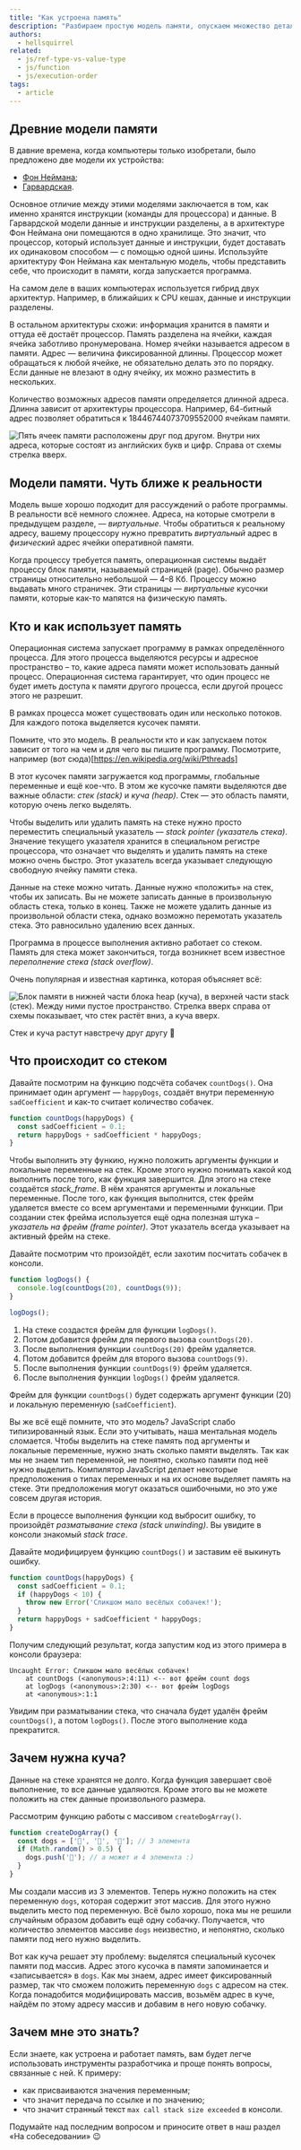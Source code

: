 ```yaml
---
title: "Как устроена память"
description: "Разбираем простую модель памяти, опускаем множество деталей."
authors:
  - hellsquirrel
related:
  - js/ref-type-vs-value-type
  - js/function
  - js/execution-order
tags:
  - article
---
```


## Древние модели памяти

В давние времена, когда компьютеры только изобретали, было предложено две модели их устройства:

- [Фон Неймана](https://en.wikipedia.org/wiki/Von_Neumann_architecture);
- [Гарвардская](https://en.wikipedia.org/wiki/Harvard_architecture).

Основное отличие между этими моделями заключается в том, как именно хранятся инструкции (команды для процессора) и данные. В Гарвардской модели данные и инструкции разделены, а в архитектуре Фон Неймана они помещаются в одно хранилище. Это значит, что процессор, который использует данные и инструкции, будет доставать их одинаковом способом — с помощью одной шины. Используйте архитектуру Фон Неймана как ментальную модель, чтобы представить себе, что происходит в памяти, когда запускается программа.

<aside>

На самом деле в ваших компьютерах используется гибрид двух архитектур. Например, в ближайших к CPU кешах, данные и инструкции разделены.

</aside>

В остальном архитектуры схожи: информация хранится в памяти и оттуда её достаёт процессор. Память разделена на ячейки, каждая ячейка заботливо пронумерована. Номер ячейки называется адресом в памяти. Адрес — величина фиксированной длинны. Процессор может обращаться к любой ячейке, не обязательно делать это по порядку. Если данные не влезают в одну ячейку, их можно разместить в нескольких.

<aside>

Количество возможных адресов памяти определяется длинной адреса. Длинна зависит от архитектуры процессора. Например, 64-битный адрес позволяет обратиться к 18446744073709552000 ячейкам памяти.

</aside>

![Пять ячеек памяти расположены друг под другом. Внутри них адреса, которые состоят из английских букв и цифр. Справа от схемы стрелка вверх.](images/memory.png)

## Модели памяти. Чуть ближе к реальности

Модель выше хорошо подходит для рассуждений о работе программы. В реальности всё немного сложнее. Адреса, на которые смотрели в предыдущем разделе, — _виртуальные_. Чтобы обратиться к реальному адресу, вашему процессору нужно превратить _виртуальный_ адрес в _физический_ адрес ячейки оперативной памяти.

Когда процессу требуется память, операционная системы выдаёт процессу блок памяти, называемый страницей (page). Обычно размер страницы относительно небольшой — 4–8 Кб. Процессу можно выдавать много страничек. Эти страницы — _виртуальные_ кусочки памяти, которые как-то мапятся на физическую память.

## Кто и как использует память

Операционная система запускает программу в рамках определённого процесса. Для этого процесса выделяются ресурсы и адресное пространство – то, какие адреса памяти может использовать данный процесс. Операционная система гарантирует, что один процесс не будет иметь доступа к памяти другого процесса, если другой процесс этого не разрешит.

В рамках процесса может существовать один или несколько потоков. Для каждого потока выделяется кусочек памяти.

<aside>

Помните, что это модель. В реальности кто и как запускаем поток зависит от того на чем и для чего вы пишите программу. Посмотрите, например (вот сюда)[https://en.wikipedia.org/wiki/Pthreads]

</aside>

В этот кусочек памяти загружается код программы, глобальные переменные и ещё кое-что. В этом же кусочке памяти выделяются две важные области: _стек (stack)_ и _куча (heap)_. Стек — это область памяти, которую очень легко выделять.

<aside>

Чтобы выделить или удалить память на стеке нужно просто переместить специальный указатель — _stack pointer (указатель стека)_. Значение текущего указателя хранится в специальном регистре процессора, что означает что выделять и удалить память на стеке можно очень быстро. Этот указатель всегда указывает следующую свободную ячейку памяти стека.

</aside>

Данные на стеке можно читать. Данные нужно «положить» на стек, чтобы их записать. Вы не можете записать данные в произвольную область стека, только в конец. Также не можете удалить данные из произвольной области стека, однако возможно перемотать указатель стека. Это равносильно удалению всех данных.

Программа в процессе выполнения активно работает со стеком. Память для стека может закончиться, тогда возникнет всем известное _переполнение стека (stack overflow)_.

Очень популярная и известная картинка, которая объясняет всё:

![Блок памяти в нижней части блока heap (куча), в верхней части stack (стек). Между ними пустое пространство. Стрелка вверх справа от схемы показывает, что стек растёт вниз, а куча вверх.](images/stack-heap.png)

Стек и куча растут навстречу друг другу 🤗

## Что происходит со стеком

Давайте посмотрим на функцию подсчёта собачек `countDogs()`. Она принимает один аргумент — `happyDogs`, создаёт внутри переменную `sadCoefficient` и как-то считает количество собачек.

```js
function countDogs(happyDogs) {
  const sadCoefficient = 0.1;
  return happyDogs + sadCoefficient * happyDogs;
}
```

Чтобы выполнить эту функию, нужно положить аргументы функции и локальные переменные на стек. Кроме этого нужно понимать какой код выполнить после того, как функция завершится. Для этого на стеке создаётся _stack_frame_. В нём хранятся аргументы и локальные переменные. После того, как функция выполнится, стек фрейм удаляется вместе со всем аргументами и переменными функции. При создании стек фрейма используется ещё одна полезная штука – _указатель на фрейм (frame pointer)_. Этот указатель всегда указывает на активный фрейм на стеке.

Давайте посмотрим что произойдёт, если захотим посчитать собачек в консоли.

```js
function logDogs() {
  console.log(countDogs(20), countDogs(9));
}

logDogs();
```

1. На стеке создастся фрейм для функции `logDogs()`.
1. Потом добавится фрейм для первого вызова `countDogs(20)`.
1. После выполнения функции `countDogs(20)` фрейм удаляется.
1. Потом добавится фрейм для второго вызова `countDogs(9)`.
1. После выполнения функции `countDogs(9)` фрейм удаляется.
1. После выполнения функции `logDogs()` фрейм удаляется.

Фрейм для функции `countDogs()` будет содержать аргумент функции (20) и локальную переменную (`sadCoefficient`).

<aside>

Вы же всё ещё помните, что это модель? JavaScript слабо типизированный язык. Если это учитывать, наша ментальная модель сломается. Чтобы выделить на стеке память под аргументы и локальные переменные, нужно знать сколько памяти выделять. Так как мы не знаем тип переменной, не понятно, сколько памяти под неё нужно выделить. Компилятор JavaScript делает некоторые предположения о типах переменных и на их основе выделяет память на стеке. Эти предположения могут оказаться ошибочными, но это уже совсем другая история.

</aside>

Если в процессе выполнения функции код выбросит ошибку, то произойдёт _разматывание стека (stack unwinding)_. Вы увидите в консоли знакомый _stack trace_.

Давайте модифицируем функцию `countDogs()` и заставим её выкинуть ошибку.

```js
function countDogs(happyDogs) {
  const sadCoefficient = 0.1;
  if (happyDogs < 10) {
    throw new Error('Сликшом мало весёлых собачек!');
  }
  return happyDogs + sadCoefficient * happyDogs;
}
```

Получим следующий результат, когда запустим код из этого примера в консоли браузера:

```
Uncaught Error: Сликшом мало весёлых собачек!
    at countDogs (<anonymous>:4:11) <-- вот фрейм count dogs
    at logDogs (<anonymous>:2:30) <-- вот фрейм logDogs
    at <anonymous>:1:1
```

Увидим при разматывании стека, что сначала будет удалён фрейм `countDogs()`, а потом `logDogs()`. После этого выполнение кода прекратится.

## Зачем нужна куча?

Данные на стеке хранятся не долго. Когда функция завершает своё выполнение, то все данные удаляются. Кроме этого вы не можете положить на стек данные произвольного размера.

Рассмотрим функцию работы с массивом `createDogArray()`.

```js
function createDogArray() {
  const dogs = ['🐶', '🐶', '🐶']; // 3 элемента
  if (Math.random() > 0.5) {
    dogs.push('🐶'); // а может и 4 элемента :)
  }
}
```

Мы создали массив из 3 элементов. Теперь нужно положить на стек переменную `dogs`, которая содержит этот массив. Для этого нужно выделить место под переменную. Всё было хорошо, пока мы не решили случайным образом добавить ещё одну собачку. Получается, что количество элементов массиве `dogs` неизвестно, и непонятно, сколько памяти под него нужно выделить.

Вот как куча решает эту проблему: выделятся специальный кусочек памяти под массив. Адрес этого кусочка в памяти запоминается и «записывается» в `dogs`. Как мы знаем, адрес имеет фиксированный размер, так что сможем положить переменную `dogs` с адресом на стек. Когда понадобится модифицировать массив, возьмём адрес в куче, найдём по этому адресу массив и добавим в него новую собачку.

## Зачем мне это знать?

Если знаете, как устроена и работает память, вам будет легче использовать инструменты разработчика и проще понять вопросы, связанные с ней. К примеру:

- как присваиваются значения переменным;
- что значит передача по ссылке и по значению;
- что значит странный текст `max call stack size exceeded` в консоли.

Подумайте над последним вопросом и приносите ответ в наш раздел «На собеседовании» 😉
